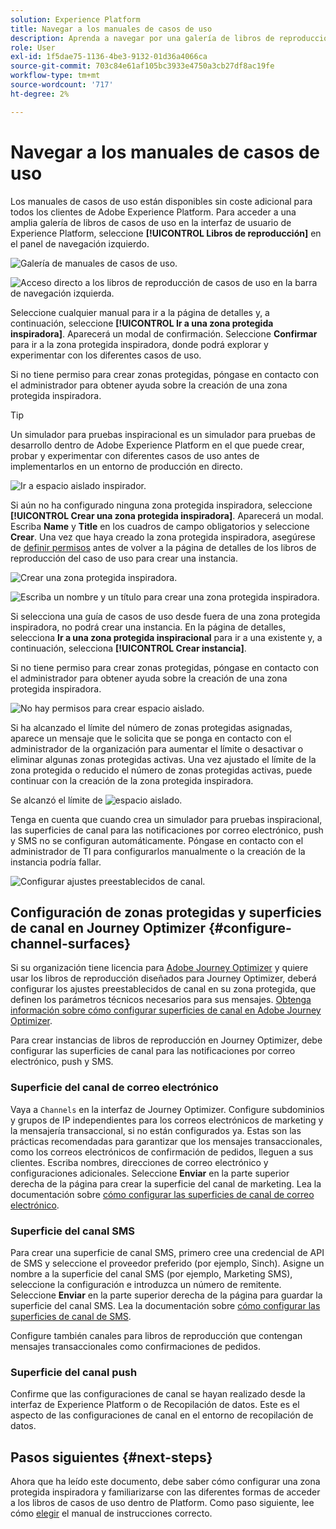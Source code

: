 ```yaml
---
solution: Experience Platform
title: Navegar a los manuales de casos de uso
description: Aprenda a navegar por una galería de libros de reproducción y a empezar con una zona protegida inspiradora.
role: User
exl-id: 1f5dae75-1136-4be3-9132-01d36a4066ca
source-git-commit: 703c84e61af105bc3933e4750a3cb27df8ac19fe
workflow-type: tm+mt
source-wordcount: '717'
ht-degree: 2%

---
```


# Navegar a los manuales de casos de uso

Los manuales de casos de uso están disponibles sin coste adicional para todos los clientes de Adobe Experience Platform. Para acceder a una amplia galería de libros de casos de uso en la interfaz de usuario de Experience Platform, seleccione **[!UICONTROL Libros de reproducción]** en el panel de navegación izquierdo.

![Galería de manuales de casos de uso.](/help/use-case-playbooks/assets/playbooks/discover/playbooks-gallery.png)

![Acceso directo a los libros de reproducción de casos de uso en la barra de navegación izquierda.](/help/use-case-playbooks/assets/playbooks/discover/left-nav-playbooks.png)

Seleccione cualquier manual para ir a la página de detalles y, a continuación, seleccione **[!UICONTROL Ir a una zona protegida inspiradora]**. Aparecerá un modal de confirmación. Seleccione **Confirmar** para ir a la zona protegida inspiradora, donde podrá explorar y experimentar con los diferentes casos de uso.

Si no tiene permiso para crear zonas protegidas, póngase en contacto con el administrador para obtener ayuda sobre la creación de una zona protegida inspiradora.

>[!TIP]
>
>Un simulador para pruebas inspiracional es un simulador para pruebas de desarrollo dentro de Adobe Experience Platform en el que puede crear, probar y experimentar con diferentes casos de uso antes de implementarlos en un entorno de producción en directo.

![Ir a espacio aislado inspirador.](/help/use-case-playbooks/assets/playbooks/discover/inspirational-sandbox.png)

Si aún no ha configurado ninguna zona protegida inspiradora, seleccione **[!UICONTROL Crear una zona protegida inspiradora]**. Aparecerá un modal. Escriba **Name** y **Title** en los cuadros de campo obligatorios y seleccione **Crear**. Una vez que haya creado la zona protegida inspiradora, asegúrese de [definir permisos](/help/access-control/home.md) antes de volver a la página de detalles de los libros de reproducción del caso de uso para crear una instancia.

![Crear una zona protegida inspiradora.](/help/use-case-playbooks/assets/playbooks/discover/create-inspirational-sandbox.png)

![Escriba un nombre y un título para crear una zona protegida inspiradora.](/help/use-case-playbooks/assets/playbooks/discover/create-inspirational-sandbox-modal.png)

Si selecciona una guía de casos de uso desde fuera de una zona protegida inspiradora, no podrá crear una instancia. En la página de detalles, selecciona **Ir a una zona protegida inspiracional** para ir a una existente y, a continuación, selecciona **[!UICONTROL Crear instancia]**.

Si no tiene permiso para crear zonas protegidas, póngase en contacto con el administrador para obtener ayuda sobre la creación de una zona protegida inspiradora.

![No hay permisos para crear espacio aislado.](/help/use-case-playbooks/assets/playbooks/discover/no-permissions-to-create-sandbox.png)

Si ha alcanzado el límite del número de zonas protegidas asignadas, aparece un mensaje que le solicita que se ponga en contacto con el administrador de la organización para aumentar el límite o desactivar o eliminar algunas zonas protegidas activas. Una vez ajustado el límite de la zona protegida o reducido el número de zonas protegidas activas, puede continuar con la creación de la zona protegida inspiradora.

Se alcanzó el límite de ![espacio aislado.](/help/use-case-playbooks/assets/playbooks/discover/sandbox-limit-reached.png)

Tenga en cuenta que cuando crea un simulador para pruebas inspiracional, las superficies de canal para las notificaciones por correo electrónico, push y SMS no se configuran automáticamente. Póngase en contacto con el administrador de TI para configurarlos manualmente o la creación de la instancia podría fallar.

![Configurar ajustes preestablecidos de canal.](/help/use-case-playbooks/assets/playbooks/discover/configure-channel-presets.png)

## Configuración de zonas protegidas y superficies de canal en Journey Optimizer {#configure-channel-surfaces}

Si su organización tiene licencia para [Adobe Journey Optimizer](https://experienceleague.adobe.com/docs/journey-optimizer/using/ajo-home.html?lang=es) y quiere usar los libros de reproducción diseñados para Journey Optimizer, deberá configurar los ajustes preestablecidos de canal en su zona protegida, que definen los parámetros técnicos necesarios para sus mensajes. [Obtenga información sobre cómo configurar superficies de canal en Adobe Journey Optimizer](https://experienceleague.adobe.com/docs/journey-optimizer/using/configuration/channel-surfaces.html?lang=es).

Para crear instancias de libros de reproducción en Journey Optimizer, debe configurar las superficies de canal para las notificaciones por correo electrónico, push y SMS.

### Superficie del canal de correo electrónico

Vaya a `Channels` en la interfaz de Journey Optimizer. Configure subdominios y grupos de IP independientes para los correos electrónicos de marketing y la mensajería transaccional, si no están configurados ya. Estas son las prácticas recomendadas para garantizar que los mensajes transaccionales, como los correos electrónicos de confirmación de pedidos, lleguen a sus clientes. Escriba nombres, direcciones de correo electrónico y configuraciones adicionales. Seleccione **Enviar** en la parte superior derecha de la página para crear la superficie del canal de marketing. Lea la documentación sobre [cómo configurar las superficies de canal de correo electrónico](https://experienceleague.adobe.com/docs/journey-optimizer/using/email/configure-email/email-settings.html).

### Superficie del canal SMS

Para crear una superficie de canal SMS, primero cree una credencial de API de SMS y seleccione el proveedor preferido (por ejemplo, Sinch). Asigne un nombre a la superficie del canal SMS (por ejemplo, Marketing SMS), seleccione la configuración e introduzca un número de remitente. Seleccione **Enviar** en la parte superior derecha de la página para guardar la superficie del canal SMS. Lea la documentación sobre [cómo configurar las superficies de canal de SMS](https://experienceleague.adobe.com/docs/journey-optimizer/using/sms/sms-configuration.html?lang=es#message-preset-sms).

Configure también canales para libros de reproducción que contengan mensajes transaccionales como confirmaciones de pedidos.

### Superficie del canal push

Confirme que las configuraciones de canal se hayan realizado desde la interfaz de Experience Platform o de Recopilación de datos. Este es el aspecto de las configuraciones de canal en el entorno de recopilación de datos.

## Pasos siguientes {#next-steps}

Ahora que ha leído este documento, debe saber cómo configurar una zona protegida inspiradora y familiarizarse con las diferentes formas de acceder a los libros de casos de uso dentro de Platform. Como paso siguiente, lee cómo [elegir](/help/use-case-playbooks/playbooks/choose.md) el manual de instrucciones correcto.
